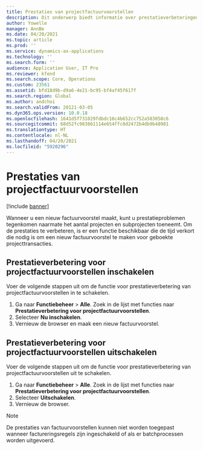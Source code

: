 ```yaml
---
title: Prestaties van projectfactuurvoorstellen
description: Dit onderwerp biedt informatie over prestatieverbeteringen voor projectfactuurvoorstellen.
author: Yowelle
manager: AnnBe
ms.date: 04/20/2021
ms.topic: article
ms.prod: ''
ms.service: dynamics-ax-applications
ms.technology: ''
ms.search.form: ''
audience: Application User, IT Pro
ms.reviewer: kfend
ms.search.scope: Core, Operations
ms.custom: 23561
ms.assetid: bfd18d9b-d9a6-4e21-bc95-bf4af45f617f
ms.search.region: Global
ms.author: andchoi
ms.search.validFrom: 20121-03-05
ms.dyn365.ops.version: 10.0.18
ms.openlocfilehash: 1641d5f731029fdbdc16c4b652cc752a583058c6
ms.sourcegitcommit: 68d52fc983861114e654ffc8d2472b4db9b48981
ms.translationtype: HT
ms.contentlocale: nl-NL
ms.lasthandoff: 04/20/2021
ms.locfileid: "5920296"
---
```

# <a name="project-invoice-proposal-performance"></a>Prestaties van projectfactuurvoorstellen

[!include [banner](../includes/banner.md)]

Wanneer u een nieuw factuurvoorstel maakt, kunt u prestatieproblemen tegenkomen naarmate het aantal projecten en subprojecten toeneemt. Om de prestaties te verbeteren, is er een functie beschikbaar die de tijd verkort die nodig is om een nieuw factuurvoorstel te maken voor geboekte projecttransacties.

## <a name="enable-project-invoice-proposal-performance-enhancement"></a>Prestatieverbetering voor projectfactuurvoorstellen inschakelen
Voer de volgende stappen uit om de functie voor prestatieverbetering van projectfactuurvoorstellen in te schakelen.

1.  Ga naar **Functiebeheer** > **Alle**. Zoek in de lijst met functies naar **Prestatieverbetering voor projectfactuurvoorstellen**.
2.  Selecteer **Nu inschakelen**.
3.  Vernieuw de browser en maak een nieuw factuurvoorstel.

## <a name="turn-off-project-invoice-proposal-performance-enhancement"></a>Prestatieverbetering voor projectfactuurvoorstellen uitschakelen
Voer de volgende stappen uit om de functie voor prestatieverbetering van projectfactuurvoorstellen uit te schakelen.

1.  Ga naar **Functiebeheer** > **Alle**. Zoek in de lijst met functies naar **Prestatieverbetering voor projectfactuurvoorstellen**.
2.  Selecteer **Uitschakelen**.
3.  Vernieuw de browser.

> [!NOTE]
> De prestaties van factuurvoorstellen kunnen niet worden toegepast wanneer factureringsregels zijn ingeschakeld of als er batchprocessen worden uitgevoerd.
